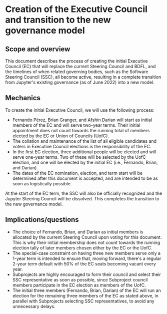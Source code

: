 # Creation of the Executive Council and transition to the new governance model

## Scope and overview

This document describes the process of creating the initial Executive Council (EC) that will replace the current Steering Council and BDFL, and the timelines of when related governing bodies, such as the Software Steering Council (SSC), all become active, resulting in a complete transition from Jupyter's existing governance (as of June 2022) into a new model.

## Mechanics

To create the initial Executive Council, we will use the following process:

- Fernando Pérez, Brian Granger, and Afshin Darian will start as initial members of the EC and will serve two-year terms. Their initial appointment does not count towards the running total of members elected by the EC or Union of Councils (UofC).
- The collation and maintenance of the list of all eligible candidates and voters in Executive Council elections is the responsibility of the EC.
- In the first EC election, three additional people will be elected and will serve one-year terms. Two of these will be selected by the UofC election, and one will be elected by the initial EC (i.e., Fernando, Brian, and Darian).
- The dates of the EC nomination, election, and term start will be determined after this document is accepted, and are intended to be as soon as logistically possible.

At the start of the EC term, the SSC will also be officially recognized and the Jupyter Steering Council will be dissolved. This completes the transition to the new governance model.

## Implications/questions

- The choice of Fernando, Brian, and Darian as initial members is allocated by the current Steering Council upon voting for this document. This is why their initial membership does not count towards the running election tally of later members chosen either by the EC or the UofC.
- The special-case constraint on having three new members serve only a 1-year term is intended to ensure that, moving forward, there's a regular 2-year term default with 50% of the EC seats becoming vacant every year.
- Subprojects are highly encouraged to form their council and select their SSC representative as soon as possible, since Subproject council members participate in the EC election as members of the UofC.
- The initial three members (Fernando, Brian, Darian) of the EC will run an election for the remaining three members of the EC as stated above, in parallel with Subprojects selecting SSC representatives, to avoid any unnecessary delays.
